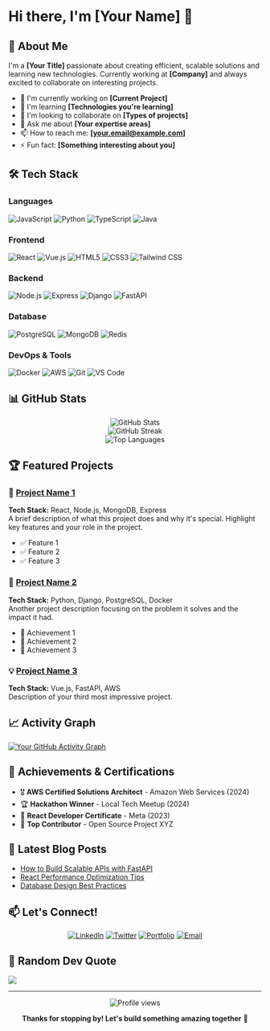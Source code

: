 # Hi there, I'm [Your Name] 👋

## 🚀 About Me
I'm a **[Your Title]** passionate about creating efficient, scalable solutions and learning new technologies. Currently working at **[Company]** and always excited to collaborate on interesting projects.

- 🔭 I'm currently working on **[Current Project]**
- 🌱 I'm learning **[Technologies you're learning]**
- 👯 I'm looking to collaborate on **[Types of projects]**
- 💬 Ask me about **[Your expertise areas]**
- 📫 How to reach me: **[your.email@example.com]**
- ⚡ Fun fact: **[Something interesting about you]**

## 🛠️ Tech Stack

### Languages
![JavaScript](https://img.shields.io/badge/-JavaScript-F7DF1E?style=flat-square&logo=javascript&logoColor=black)
![Python](https://img.shields.io/badge/-Python-3776AB?style=flat-square&logo=python&logoColor=white)
![TypeScript](https://img.shields.io/badge/-TypeScript-3178C6?style=flat-square&logo=typescript&logoColor=white)
![Java](https://img.shields.io/badge/-Java-007396?style=flat-square&logo=java&logoColor=white)

### Frontend
![React](https://img.shields.io/badge/-React-61DAFB?style=flat-square&logo=react&logoColor=black)
![Vue.js](https://img.shields.io/badge/-Vue.js-4FC08D?style=flat-square&logo=vue.js&logoColor=white)
![HTML5](https://img.shields.io/badge/-HTML5-E34F26?style=flat-square&logo=html5&logoColor=white)
![CSS3](https://img.shields.io/badge/-CSS3-1572B6?style=flat-square&logo=css3&logoColor=white)
![Tailwind CSS](https://img.shields.io/badge/-Tailwind%20CSS-06B6D4?style=flat-square&logo=tailwindcss&logoColor=white)

### Backend
![Node.js](https://img.shields.io/badge/-Node.js-339933?style=flat-square&logo=node.js&logoColor=white)
![Express](https://img.shields.io/badge/-Express-000000?style=flat-square&logo=express&logoColor=white)
![Django](https://img.shields.io/badge/-Django-092E20?style=flat-square&logo=django&logoColor=white)
![FastAPI](https://img.shields.io/badge/-FastAPI-009688?style=flat-square&logo=fastapi&logoColor=white)

### Database
![PostgreSQL](https://img.shields.io/badge/-PostgreSQL-336791?style=flat-square&logo=postgresql&logoColor=white)
![MongoDB](https://img.shields.io/badge/-MongoDB-47A248?style=flat-square&logo=mongodb&logoColor=white)
![Redis](https://img.shields.io/badge/-Redis-DC382D?style=flat-square&logo=redis&logoColor=white)

### DevOps & Tools
![Docker](https://img.shields.io/badge/-Docker-2496ED?style=flat-square&logo=docker&logoColor=white)
![AWS](https://img.shields.io/badge/-AWS-232F3E?style=flat-square&logo=amazon-aws&logoColor=white)
![Git](https://img.shields.io/badge/-Git-F05032?style=flat-square&logo=git&logoColor=white)
![VS Code](https://img.shields.io/badge/-VS%20Code-007ACC?style=flat-square&logo=visual-studio-code&logoColor=white)

## 📊 GitHub Stats

<div align="center">
  <img src="https://github-readme-stats.vercel.app/api?username=[YourUsername]&show_icons=true&theme=radical&hide_border=true" alt="GitHub Stats" />
</div>

<div align="center">
  <img src="https://github-readme-streak-stats.herokuapp.com/?user=[YourUsername]&theme=radical&hide_border=true" alt="GitHub Streak" />
</div>

<div align="center">
  <img src="https://github-readme-stats.vercel.app/api/top-langs/?username=[YourUsername]&layout=compact&theme=radical&hide_border=true" alt="Top Languages" />
</div>

## 🏆 Featured Projects

### 🌟 [Project Name 1](https://github.com/yourusername/project1)
**Tech Stack:** React, Node.js, MongoDB, Express  
A brief description of what this project does and why it's special. Highlight key features and your role in the project.

- ✅ Feature 1
- ✅ Feature 2  
- ✅ Feature 3

### 🚀 [Project Name 2](https://github.com/yourusername/project2)
**Tech Stack:** Python, Django, PostgreSQL, Docker  
Another project description focusing on the problem it solves and the impact it had.

- 🎯 Achievement 1
- 🎯 Achievement 2
- 🎯 Achievement 3

### 💡 [Project Name 3](https://github.com/yourusername/project3)
**Tech Stack:** Vue.js, FastAPI, AWS  
Description of your third most impressive project.

## 📈 Activity Graph
[![Your GitHub Activity Graph](https://github-readme-activity-graph.vercel.app/graph?username=[YourUsername]&theme=react-dark&hide_border=true)](https://github.com/[YourUsername])

## 🏅 Achievements & Certifications

- 🎖️ **AWS Certified Solutions Architect** - Amazon Web Services (2024)
- 🏆 **Hackathon Winner** - Local Tech Meetup (2024)
- 📜 **React Developer Certificate** - Meta (2023)
- 🥇 **Top Contributor** - Open Source Project XYZ

## 📝 Latest Blog Posts
<!-- BLOG-POST-LIST:START -->
- [How to Build Scalable APIs with FastAPI](https://yourblog.com/post1)
- [React Performance Optimization Tips](https://yourblog.com/post2)
- [Database Design Best Practices](https://yourblog.com/post3)
<!-- BLOG-POST-LIST:END -->

## 📫 Let's Connect!

<div align="center">

[![LinkedIn](https://img.shields.io/badge/-LinkedIn-0A66C2?style=for-the-badge&logo=linkedin&logoColor=white)](https://linkedin.com/in/yourprofile)
[![Twitter](https://img.shields.io/badge/-Twitter-1DA1F2?style=for-the-badge&logo=twitter&logoColor=white)](https://twitter.com/yourhandle)
[![Portfolio](https://img.shields.io/badge/-Portfolio-000000?style=for-the-badge&logo=github&logoColor=white)](https://yourportfolio.com)
[![Email](https://img.shields.io/badge/-Email-EA4335?style=for-the-badge&logo=gmail&logoColor=white)](mailto:your.email@example.com)

</div>

## 💭 Random Dev Quote
![](https://quotes-github-readme.vercel.app/api?type=horizontal&theme=radical)

---

<div align="center">
  <img src="https://komarev.com/ghpvc/?username=[YourUsername]&color=blueviolet&style=flat-square&label=Profile+Views" alt="Profile views" />
</div>

<div align="center">
  
**Thanks for stopping by! Let's build something amazing together** 🚀

</div>
